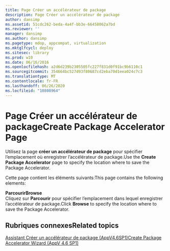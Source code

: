 ```yaml
---
title: Page Créer un accélérateur de package
description: Page Créer un accélérateur de package
author: dansimp
ms.assetid: 51cdc262-beda-4a4f-bb3e-66458062a7bd
ms.reviewer: ''
manager: dansimp
ms.author: dansimp
ms.pagetype: mdop, appcompat, virtualization
ms.mktglfcycl: deploy
ms.sitesec: library
ms.prod: w10
ms.date: 06/16/2016
ms.openlocfilehash: a2d6d239b2305505fc227f831d0f91bc9b6110c1
ms.sourcegitcommit: 354664bc527d93f80687cd2eba70d1eea024c7c3
ms.translationtype: MT
ms.contentlocale: fr-FR
ms.lasthandoff: 06/26/2020
ms.locfileid: "10808964"
---
```

# <span data-ttu-id="630a3-103">Page Créer un accélérateur de package</span><span class="sxs-lookup"><span data-stu-id="630a3-103">Create Package Accelerator Page</span></span>


<span data-ttu-id="630a3-104">Utilisez la page **créer un accélérateur de package** pour spécifier l’emplacement où enregistrer l’accélérateur de package.</span><span class="sxs-lookup"><span data-stu-id="630a3-104">Use the **Create Package Accelerator** page to specify the location where to save the Package Accelerator.</span></span>

<span data-ttu-id="630a3-105">Cette page contient les éléments suivants:</span><span class="sxs-lookup"><span data-stu-id="630a3-105">This page contains the following elements:</span></span>

<a href="" id="browse"></a>**<span data-ttu-id="630a3-106">Parcourir</span><span class="sxs-lookup"><span data-stu-id="630a3-106">Browse</span></span>**  
<span data-ttu-id="630a3-107">Cliquez sur **Parcourir** pour spécifier l’emplacement dans lequel enregistrer l’accélérateur de package.</span><span class="sxs-lookup"><span data-stu-id="630a3-107">Click **Browse** to specify the location where to save the Package Accelerator.</span></span>

## <span data-ttu-id="630a3-108">Rubriques connexes</span><span class="sxs-lookup"><span data-stu-id="630a3-108">Related topics</span></span>


[<span data-ttu-id="630a3-109">Assistant Créer un accélérateur de package (AppV4.6SP1)</span><span class="sxs-lookup"><span data-stu-id="630a3-109">Create Package Accelerator Wizard (AppV 4.6 SP1)</span></span>](create-package-accelerator-wizard--appv-46-sp1-.md)

 

 





